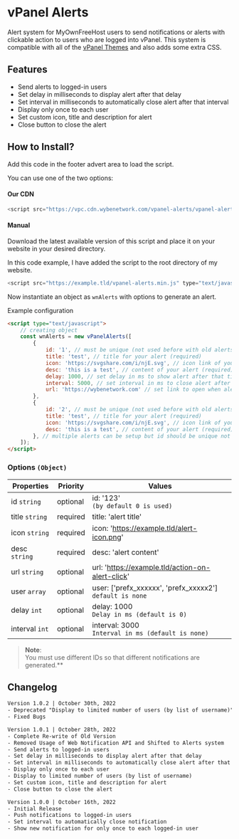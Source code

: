 # vPanel Alerts
Alert system for MyOwnFreeHost users to send notifications or alerts with clickable action to users who are logged into vPanel. This system is compatible with all of the [vPanel Themes](https://github.com/WybeNetwork/VistaPanel-Themes) and also adds some extra CSS.

## Features
- Send alerts to logged-in users
- Set delay in milliseconds to display alert after that delay
- Set interval in milliseconds to automatically close alert after that interval
- Display only once to each user
- Set custom icon, title and description for alert
- Close button to close the alert

## How to Install?
Add this code in the footer advert area to load the script.

You can use one of the two options:

#### Our CDN
```js
<script src="https://vpc.cdn.wybenetwork.com/vpanel-alerts/vpanel-alerts.min.js" type="text/javascript"></script>
```
#### Manual
Download the latest available version of this script and place it on your website in your desired directory.

In this code example, I have added the script to the root directory of my website.
```js
<script src="https://example.tld/vpanel-alerts.min.js" type="text/javascript"></script>
```
Now instantiate an object as `wnAlerts` with options to generate an alert.

Example configuration
```html
<script type="text/javascript">
    // creating object
    const wnAlerts = new vPanelAlerts([
        {
            id: '1', // must be unique (not used before with old alerts)
            title: 'test', // title for your alert (required)
            icon: 'https://svgshare.com/i/njE.svg', // icon link of your alert (required)
            desc: 'this is a test', // content of your alert (required)
            delay: 1000, // set delay in ms to show alert after that time (optional)
            interval: 5000, // set interval in ms to close alert after that time (optional)
            url: 'https://wybenetwork.com' // set link to open when alert is clicked (optional)
        },
        {
            id: '2', // must be unique (not used before with old alerts)
            title: 'test', // title for your alert (required)
            icon: 'https://svgshare.com/i/njE.svg', // icon link of your alert (required)
            desc: 'this is a test', // content of your alert (required)
        }, // multiple alerts can be setup but id should be unique not used before with any alert
    ]);
</script>
```
### Options `(Object)`
| Properties 	    | Priority 	 | Values 	                                                      |
|-----------------|------------|---------------------------------------------------------------|
| id `string`     | optional   | id: '123' <br>`(by default 0 is used)`                        |
| title `string`	 | required	  | title: 'alert title'	                                         |
| icon `string`	  | required	  | icon: 'https://example.tld/alert-icon.png'	                   |
| desc	 `string`  | required	  | desc: 'alert content'	                                        |
| url `string`	   | optional	  | url: 'https://example.tld/action-on-alert-click'	             |
| user `array`	   | optional	  | user: ['prefx_xxxxxx', 'prefx_xxxxx2'] <br> `default is none`	 |
| delay `int`	    | optional	  | delay: 1000 <br> ```Delay in ms (default is 0)```	            |
| interval `int`	 | optional	  | interval: 3000 <br> ```Interval in ms (default is none)``` 	  |

> **Note**:   
> You must use different IDs so that different notifications are generated.**

## Changelog
```html
Version 1.0.2 | October 30th, 2022
- Deprecated "Display to limited number of users (by list of username)" as it could be a security risk
- Fixed Bugs
```

```html
Version 1.0.1 | October 28th, 2022
- Complete Re-write of Old Version
- Removed Usage of Web Notification API and Shifted to Alerts system
- Send alerts to logged-in users
- Set delay in milliseconds to display alert after that delay
- Set interval in milliseconds to automatically close alert after that interval
- Display only once to each user
- Display to limited number of users (by list of username)
- Set custom icon, title and description for alert
- Close button to close the alert
```
```html
Version 1.0.0 | October 16th, 2022
- Initial Release
- Push notifications to logged-in users
- Set interval to automatically close notification
- Show new notification for only once to each logged-in user
```
